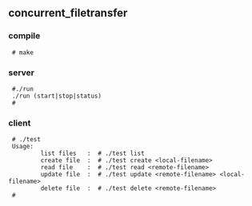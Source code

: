 ## concurrent_filetransfer

### compile
```
 # make  
```
  
### server
```
 #./run  
 ./run (start|stop|status)  
 #  
```

### client
```
 # ./test  
 Usage:  
         list files   :  # ./test list  
         create file  :  # ./test create <local-filename>  
         read file    :  # ./test read <remote-filename>  
         update file  :  # ./test update <remote-filename> <local-filename>  
         delete file  :  # ./test delete <remote-filename>  
 #  
```
